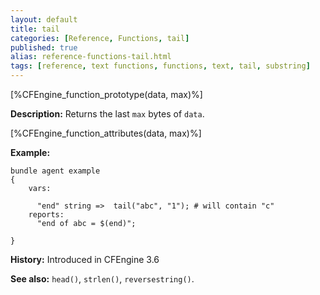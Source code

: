 ```yaml
---
layout: default
title: tail
categories: [Reference, Functions, tail]
published: true
alias: reference-functions-tail.html
tags: [reference, text functions, functions, text, tail, substring]
---
```


[%CFEngine_function_prototype(data, max)%]

**Description:** Returns the last `max` bytes of `data`.

[%CFEngine_function_attributes(data, max)%]

**Example:**

```cf3
bundle agent example
{
    vars:

      "end" string =>  tail("abc", "1"); # will contain "c"
    reports:
      "end of abc = $(end)";
    
}
```

**History:** Introduced in CFEngine 3.6

**See also:** `head()`, `strlen()`, `reversestring()`.
